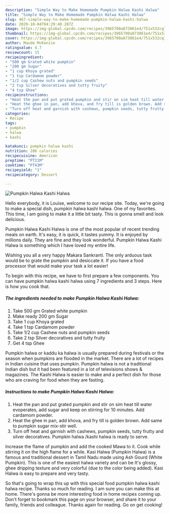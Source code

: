 ```yaml
---
description: "Simple Way to Make Homemade Pumpkin Halwa Kashi Halwa"
title: "Simple Way to Make Homemade Pumpkin Halwa Kashi Halwa"
slug: 467-simple-way-to-make-homemade-pumpkin-halwa-kashi-halwa
date: 2020-10-04T04:29:40.287Z
image: https://img-global.cpcdn.com/recipes/3965700a873061e4/751x532cq70/pumpkin-halwa-kashi-halwa-recipe-main-photo.jpg
thumbnail: https://img-global.cpcdn.com/recipes/3965700a873061e4/751x532cq70/pumpkin-halwa-kashi-halwa-recipe-main-photo.jpg
cover: https://img-global.cpcdn.com/recipes/3965700a873061e4/751x532cq70/pumpkin-halwa-kashi-halwa-recipe-main-photo.jpg
author: Maude McKenzie
ratingvalue: 4.7
reviewcount: 15
recipeingredient:
- "500 gm Grated white pumpkin"
- "200 gm Sugar"
- "1 cup Khoya grated"
- "1 tsp Cardamom powder"
- "1/2 cup Cashew nuts and pumpkin seeds"
- "2 tsp Silver decoratives and tutty fruity"
- "4 tsp Ghee"
recipeinstructions:
- "Heat the pan and put grated pumpkin and stir on sim heat till water evoperates, add sugar and keep on stirring for 10 minutes. Add cardamom powder."
- "Heat the ghee in pan, add khova, and fry till is golden brown. Add same to pumpkin sugar mix-stir well."
- "Turn off heat and garnish with cashews, pumpkin seeds, tutty frutty and silver decoratives. Pumpkin halwa /kashi halwa is ready to serve."
categories:
- Recipe
tags:
- pumpkin
- halwa
- kashi

katakunci: pumpkin halwa kashi 
nutrition: 286 calories
recipecuisine: American
preptime: "PT21M"
cooktime: "PT43M"
recipeyield: "1"
recipecategory: Dessert

---
```



![Pumpkin Halwa Kashi Halwa](https://img-global.cpcdn.com/recipes/3965700a873061e4/751x532cq70/pumpkin-halwa-kashi-halwa-recipe-main-photo.jpg)

Hello everybody, it is Louise, welcome to our recipe site. Today, we're going to make a special dish, pumpkin halwa kashi halwa. One of my favorites. This time, I am going to make it a little bit tasty. This is gonna smell and look delicious.

Pumpkin Halwa Kashi Halwa is one of the most popular of recent trending meals on earth. It's easy, it is quick, it tastes yummy. It is enjoyed by millions daily. They are fine and they look wonderful. Pumpkin Halwa Kashi Halwa is something which I have loved my entire life.

Wishing you all a very happy Makara Sankranti. The only arduous task would be to grate the pumpkin and desiccate it. If you have a food processor that would make your task a lot easier!


To begin with this recipe, we have to first prepare a few components. You can have pumpkin halwa kashi halwa using 7 ingredients and 3 steps. Here is how you cook that.

<!--inarticleads1-->

##### The ingredients needed to make Pumpkin Halwa Kashi Halwa:

1. Take 500 gm Grated white pumpkin
1. Make ready 200 gm Sugar
1. Take 1 cup Khoya grated
1. Take 1 tsp Cardamom powder
1. Take 1/2 cup Cashew nuts and pumpkin seeds
1. Take 2 tsp Silver decoratives and tutty fruity
1. Get 4 tsp Ghee


Pumpkin halwa or kaddu ka halwa is usually prepared during festivals or the season when pumpkins are flooded in the market. There are a lot of recipes in Indian cuisine that uses pumpkin. Pumpkin halwa is not a traditional Indian dish but it had been featured in a lot of televisions shows &amp; magazines. The Kashi Halwa is easier to make and a perfect dish for those who are craving for food when they are fasting. 

<!--inarticleads2-->

##### Instructions to make Pumpkin Halwa Kashi Halwa:

1. Heat the pan and put grated pumpkin and stir on sim heat till water evoperates, add sugar and keep on stirring for 10 minutes. Add cardamom powder.
1. Heat the ghee in pan, add khova, and fry till is golden brown. Add same to pumpkin sugar mix-stir well.
1. Turn off heat and garnish with cashews, pumpkin seeds, tutty frutty and silver decoratives. Pumpkin halwa /kashi halwa is ready to serve.


Increase the flame of pumpkin and add the cooked Mawa to it. Cook while stirring it on the high flame for a while. Kasi Halwa (Pumpkin Halwa) is a famous and traditional dessert in Tamil Nadu made using Ash Gourd (White Pumpkin). This is one of the easiest halwa variety and can be It&#39;s glossy, ghee dripping texture and very colorful (due to the color being added). Kasi Halwa is easy to prepare and very tasty. 

So that's going to wrap this up with this special food pumpkin halwa kashi halwa recipe. Thanks so much for reading. I am sure you can make this at home. There's gonna be more interesting food in home recipes coming up. Don't forget to bookmark this page on your browser, and share it to your family, friends and colleague. Thanks again for reading. Go on get cooking!
